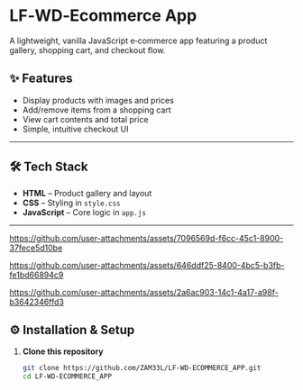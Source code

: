 # LF‑WD‑Ecommerce App

A lightweight, vanilla JavaScript e‑commerce app featuring a product gallery, shopping cart, and checkout flow.

## ✨ Features

- Display products with images and prices  
- Add/remove items from a shopping cart  
- View cart contents and total price  
- Simple, intuitive checkout UI  

---

## 🛠 Tech Stack

- **HTML** – Product gallery and layout  
- **CSS** – Styling in `style.css`  
- **JavaScript** – Core logic in `app.js`

---

https://github.com/user-attachments/assets/7096569d-f6cc-45c1-8900-37fece5d10be

https://github.com/user-attachments/assets/646ddf25-8400-4bc5-b3fb-fe1bd66894c9

https://github.com/user-attachments/assets/2a6ac903-14c1-4a17-a98f-b3642346ffd3



## ⚙️ Installation & Setup

1. **Clone this repository**  
   ```bash
   git clone https://github.com/ZAM33L/LF-WD-ECOMMERCE_APP.git
   cd LF-WD-ECOMMERCE_APP
